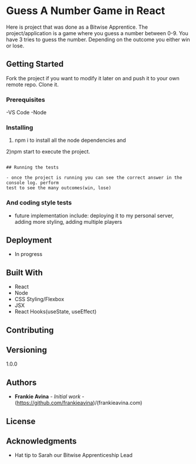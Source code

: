 # Guess A Number Game in React 

Here is project that was done as a Bitwise Apprentice. The project/application is a game where you guess a number between 0-9. You have 
3 tries to guess the number. Depending on the outcome you either win or lose. 

## Getting Started

Fork the project if you want to modify it later on and push it to your own remote repo. 
Clone it. 

### Prerequisites

-VS Code 
-Node

### Installing

1) npm i to install all the node dependencies and 

2)npm start to execute the project. 
```

## Running the tests

- once the project is running you can see the correct answer in the console log. perform 
test to see the many outcomes(win, lose)
```

### And coding style tests

- future implementation include: deploying it to my personal server, adding more styling, adding 
    multiple players 

## Deployment

- In progress 

## Built With

* React
* Node
* CSS Styling/Flexbox
* JSX 
* React Hooks(useState, useEffect)

## Contributing


## Versioning

1.0.0

## Authors

* **Frankie Avina** - *Initial work* - (https://github.com/frankieavina)/(frankieavina.com)


## License



## Acknowledgments

* Hat tip to Sarah our Bitwise Apprenticeship Lead 